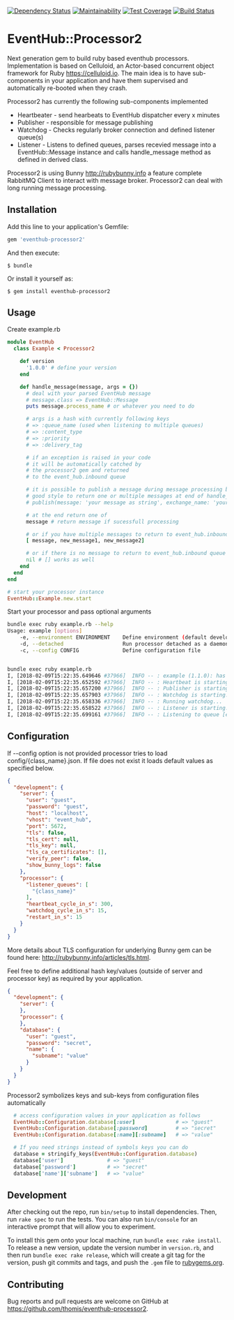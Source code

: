 [![Dependency Status](https://gemnasium.com/badges/github.com/thomis/eventhub-processor2.svg)](https://gemnasium.com/github.com/thomis/eventhub-processor2)
[![Maintainability](https://api.codeclimate.com/v1/badges/9112358562f0614e0e02/maintainability)](https://codeclimate.com/github/thomis/eventhub-processor2/maintainability)
[![Test Coverage](https://api.codeclimate.com/v1/badges/9112358562f0614e0e02/test_coverage)](https://codeclimate.com/github/thomis/eventhub-processor2/test_coverage)
[![Build Status](https://travis-ci.org/thomis/eventhub-processor2.svg?branch=master)](https://travis-ci.org/thomis/eventhub-processor2)

# EventHub::Processor2

Next generation gem to build ruby based eventhub processors. Implementation is based on Celluloid, an Actor-based concurrent object framework for Ruby https://celluloid.io. The main idea is to have sub-components in your application and have them supervised and automatically re-booted when they crash.

Processor2 has currently the following sub-components implemented
* Heartbeater - send hearbeats to EventHub dispatcher every x minutes
* Publisher - responsible for message publishing
* Watchdog - Checks regularly broker connection and defined listener queue(s)
* Listener - Listens to defined queues, parses recevied message into a EventHub::Message instance and calls handle_message method as defined in derived class.

Processor2 is using Bunny http://rubybunny.info a feature complete RabbitMQ Client to interact with message broker. Processor2 can deal with long running message processing.

## Installation

Add this line to your application's Gemfile:

```ruby
gem 'eventhub-processor2'
```

And then execute:

    $ bundle

Or install it yourself as:

    $ gem install eventhub-processor2


## Usage

Create example.rb

```ruby
module EventHub
  class Example < Processor2

    def version
      '1.0.0' # define your version
    end

    def handle_message(message, args = {})
      # deal with your parsed EventHub message
      # message.class => EventHub::Message
      puts message.process_name # or whatever you need to do

      # args is a hash with currently following keys
      # => :queue_name (used when listening to multiple queues)
      # => :content_type
      # => :priority
      # => :delivery_tag

      # if an exception is raised in your code
      # it will be automatically catched by
      # the processor2 gem and returned
      # to the event_hub.inbound queue

      # it is possible to publish a message during message processing but it's a
      # good style to return one or multiple messages at end of handle_message
      # publish(message: 'your message as string', exchange_name: 'your_specfic_exchange')

      # at the end return one of
      message # return message if sucessfull processing

      # or if you have multiple messages to return to event_hub.inbound queue
      [ message, new_message1, new_message2]

      # or if there is no message to return to event_hub.inbound queue
      nil # [] works as well
    end
  end
end

# start your processor instance
EventHub::Example.new.start
```

Start your processor and pass optional arguments
```bash
bundle exec ruby example.rb --help
Usage: example [options]
    -e, --environment ENVIRONMENT    Define environment (default development)
    -d, --detached                   Run processor detached as a daemon
    -c, --config CONFIG              Define configuration file


bundle exec ruby example.rb
I, [2018-02-09T15:22:35.649646 #37966]  INFO -- : example (1.1.0): has been started
I, [2018-02-09T15:22:35.652592 #37966]  INFO -- : Heartbeat is starting...
I, [2018-02-09T15:22:35.657200 #37966]  INFO -- : Publisher is starting...
I, [2018-02-09T15:22:35.657903 #37966]  INFO -- : Watchdog is starting...
I, [2018-02-09T15:22:35.658336 #37966]  INFO -- : Running watchdog...
I, [2018-02-09T15:22:35.658522 #37966]  INFO -- : Listener is starting...
I, [2018-02-09T15:22:35.699161 #37966]  INFO -- : Listening to queue [example]
```

## Configuration

If --config option is not provided processor tries to load config/{class_name}.json. If file does not exist it loads default values as specified below.

```json
{
  "development": {
    "server": {
      "user": "guest",
      "password": "guest",
      "host": "localhost",
      "vhost": "event_hub",
      "port": 5672,
      "tls": false,
      "tls_cert": null,
      "tls_key": null,
      "tls_ca_certificates": [],
      "verify_peer": false,
      "show_bunny_logs": false
    },
    "processor": {
      "listener_queues": [
        "{class_name}"
      ],
      "heartbeat_cycle_in_s": 300,
      "watchdog_cycle_in_s": 15,
      "restart_in_s": 15
    }
  }
}
```

More details about TLS configuration for underlying Bunny gem can be found here: http://rubybunny.info/articles/tls.html.

Feel free to define additional hash key/values (outside of server and processor key) as required by your application.

```json
{
  "development": {
    "server": {
    },
    "processor": {
    },
    "database": {
      "user": "guest",
      "password": "secret",
      "name": {
        "subname": "value"
      }
    }
  }
}
```

Processor2 symbolizes keys and sub-keys from configuration files automatically
```ruby
  # access configuration values in your application as follows
  EventHub::Configuration.database[:user]             # => "guest"
  EventHub::Configuration.database[:password]         # => "secret"
  EventHub::Configuration.database[:name][:subname]   # => "value"

  # If you need strings instead of symbols keys you can do
  database = stringify_keys(EventHub::Configuration.database)
  database['user']              # => "guest"
  database['password']          # => "secret"
  database['name']['subname']   # => "value"
```

## Development

After checking out the repo, run `bin/setup` to install dependencies. Then, run `rake spec` to run the tests. You can also run `bin/console` for an interactive prompt that will allow you to experiment.

To install this gem onto your local machine, run `bundle exec rake install`. To release a new version, update the version number in `version.rb`, and then run `bundle exec rake release`, which will create a git tag for the version, push git commits and tags, and push the `.gem` file to [rubygems.org](https://rubygems.org).

## Contributing

Bug reports and pull requests are welcome on GitHub at https://github.com/thomis/eventhub-processor2.

